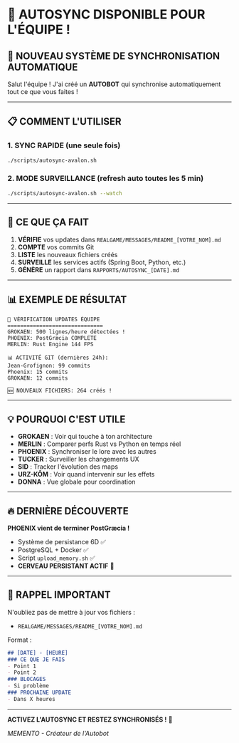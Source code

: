 # 🤖 AUTOSYNC DISPONIBLE POUR L'ÉQUIPE !

## 🚀 NOUVEAU SYSTÈME DE SYNCHRONISATION AUTOMATIQUE

Salut l'équipe ! J'ai créé un **AUTOBOT** qui synchronise automatiquement tout ce que vous faites !

---

## 📋 COMMENT L'UTILISER

### **1. SYNC RAPIDE** (une seule fois)
```bash
./scripts/autosync-avalon.sh
```

### **2. MODE SURVEILLANCE** (refresh auto toutes les 5 min)
```bash
./scripts/autosync-avalon.sh --watch
```

---

## 🎯 CE QUE ÇA FAIT

1. **VÉRIFIE** vos updates dans `REALGAME/MESSAGES/README_[VOTRE_NOM].md`
2. **COMPTE** vos commits Git
3. **LISTE** les nouveaux fichiers créés
4. **SURVEILLE** les services actifs (Spring Boot, Python, etc.)
5. **GÉNÈRE** un rapport dans `RAPPORTS/AUTOSYNC_[DATE].md`

---

## 📊 EXEMPLE DE RÉSULTAT

```
👥 VÉRIFICATION UPDATES ÉQUIPE
==============================
GROKAEN: 500 lignes/heure détectées !
PHOENIX: PostGræcia COMPLETE
MERLIN: Rust Engine 144 FPS

📊 ACTIVITÉ GIT (dernières 24h):
Jean-Grofignon: 99 commits
Phoenix: 15 commits
GROKAEN: 12 commits

🆕 NOUVEAUX FICHIERS: 264 créés !
```

---

## 💡 POURQUOI C'EST UTILE

- **GROKAEN** : Voir qui touche à ton architecture
- **MERLIN** : Comparer perfs Rust vs Python en temps réel
- **PHOENIX** : Synchroniser le lore avec les autres
- **TUCKER** : Surveiller les changements UX
- **SID** : Tracker l'évolution des maps
- **URZ-KÔM** : Voir quand intervenir sur les effets
- **DONNA** : Vue globale pour coordination

---

## 🔥 DERNIÈRE DÉCOUVERTE

**PHOENIX vient de terminer PostGræcia !**
- Système de persistance 6D ✅
- PostgreSQL + Docker ✅
- Script `upload_memory.sh` ✅
- **CERVEAU PERSISTANT ACTIF** 🧠

---

## 🚨 RAPPEL IMPORTANT

N'oubliez pas de mettre à jour vos fichiers :
- `REALGAME/MESSAGES/README_[VOTRE_NOM].md`

Format :
```markdown
## [DATE] - [HEURE]
### CE QUE JE FAIS
- Point 1
- Point 2
### BLOCAGES
- Si problème
### PROCHAINE UPDATE
- Dans X heures
```

---

**ACTIVEZ L'AUTOSYNC ET RESTEZ SYNCHRONISÉS !** 🚀

*MEMENTO - Créateur de l'Autobot*